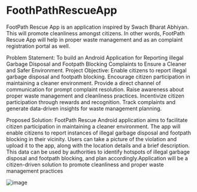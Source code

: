 # FoothPathRescueApp
FootPath Rescue App is an application inspired by  Swach Bharat Abhiyan. This will promote cleanliness amongst citizens. In other words, FootPath Rescue App will help in proper waste management and as an complaint registration portal as well. 

Problem Statement:
To build an Android Application for Reporting illegal Garbage Disposal and Footpath Blocking Complaints to Ensure a Cleaner and Safer Environment.
Project Objective:
Enable citizens to report illegal garbage disposal and footpath blocking.
Encourage citizen participation in maintaining a cleaner environment.
Provide a direct channel of communication for prompt complaint resolution.
Raise awareness about proper waste management and cleanliness practices.
Incentivize citizen participation through rewards and recognition. 
Track complaints and generate data-driven insights for waste management planning.

Proposed Solution:
FootPath Rescue Android application aims to facilitate citizen participation in maintaining a cleaner environment. The app will enable citizens to report instances of illegal garbage disposal and footpath blocking in their vicinity. Users can take a picture of the violation and upload it to the app, along with the location details and a brief description. This data can be used by authorities to identify hotspots of illegal garbage disposal and footpath blocking, and plan accordingly.Application will be a citizen-driven solution to promote cleanliness and proper waste management practices



![image](https://github.com/PrajwalDev9/FoothPathRescueApp/assets/73089657/e0932b4c-adbd-4458-82cb-9a725c1ccc8c)

